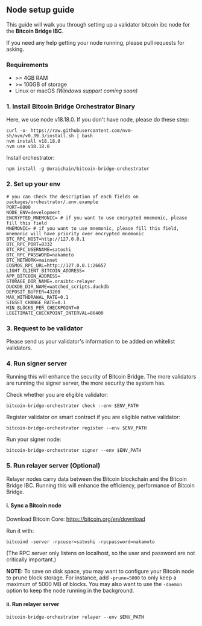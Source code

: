 ## Node setup guide

This guide will walk you through setting up a validator bitcoin ibc node for the **Bitcoin Bridge IBC**.

If you need any help getting your node running, please pull requests for asking.

### Requirements

- &gt;= 4GB RAM
- &gt;= 100GB of storage
- Linux or macOS _(Windows support coming soon)_

### 1. Install Bitcoin Bridge Orchestrator Binary

Here, we use node v18.18.0. If you don't have node, please do these step:

```
curl -o- https://raw.githubusercontent.com/nvm-sh/nvm/v0.39.3/install.sh | bash
nvm install v18.18.0
nvm use v18.18.0
```

Install orchestrator:

```
npm install -g @oraichain/bitcoin-bridge-orchestrator
```

### 2. Set up your env

```
# you can check the description of each fields on packages/orchestrator/.env.example
PORT=8000
NODE_ENV=development
ENCRYPTED_MNEMONIC= # if you want to use encrypted mnemonic, please fill this field
MNEMONIC= # if you want to use mnemonic, please fill this field, mnemonic will have priority over encrypted mnemonic
BTC_RPC_HOST=http://127.0.0.1
BTC_RPC_PORT=8332
BTC_RPC_USERNAME=satoshi
BTC_RPC_PASSWORD=nakamoto
BTC_NETWORK=mainnet
COSMOS_RPC_URL=http://127.0.0.1:26657
LIGHT_CLIENT_BITCOIN_ADDRESS=
APP_BITCOIN_ADDRESS=
STORAGE_DIR_NAME=.oraibtc-relayer
DUCKDB_DIR_NAME=watched_scripts.duckdb
DEPOSIT_BUFFER=43200
MAX_WITHDRAWAL_RATE=0.1
SIGSET_CHANGE_RATE=0.1
MIN_BLOCKS_PER_CHECKPOINT=0
LEGITIMATE_CHECKPOINT_INTERVAL=86400
```

### 3. Request to be validator

Please send us your validator's information to be added on whitelist validators.

### 4. Run signer server

Running this will enhance the security of Bitcoin Bridge. The more validators are running the signer server, the more security the system has.

Check whether you are eligible validator:

```
bitcoin-bridge-orchestrator check --env $ENV_PATH
```

Register validator on smart contract if you are eligible native validator:

```
bitcoin-bridge-orchestrator register --env $ENV_PATH
```

Run your signer node:

```
bitcoin-bridge-orchestrator signer --env $ENV_PATH
```

### 5. Run relayer server (Optional)

Relayer nodes carry data between the Bitcoin blockchain and the Bitcoin Bridge IBC. Running this will enhance the efficiency, performance of Bitcoin Bridge.

#### i. Sync a Bitcoin node

Download Bitcoin Core: https://bitcoin.org/en/download

Run it with:

```
bitcoind -server -rpcuser=satoshi -rpcpassword=nakamoto
```

(The RPC server only listens on localhost, so the user and password are not critically important.)

**NOTE:** To save on disk space, you may want to configure your Bitcoin node to prune block storage. For instance, add `-prune=5000` to only keep a maximum of 5000 MB of blocks. You may also want to use the `-daemon` option to keep the node running in the background.

#### ii. Run relayer server

```
bitcoin-bridge-orchestrator relayer --env $ENV_PATH
```
